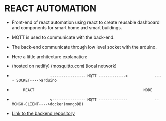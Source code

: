 # REACT AUTOMATION

* Front-end of react automation using react to create reusable
dashboard and components for smart home and smart buildings.

* MQTT is used to communicate with the back-end.

* The back-end communicate through low level socket with the arduino.

* Here a little architecture explanation:


*  (hosted on netlify)             (mosquitto.com)            (local network)
*                      ---------------- MQTT ------------>            ---- SOCKET---->arduino
*          REACT                                                 NODE       
*                      <--------------- MQTT -------------            --MONGO-CLIENT---->docker(mongoDB)

* [Link to the backend repository](https://github.com/adrianmonteil1983/react_automation_back) 